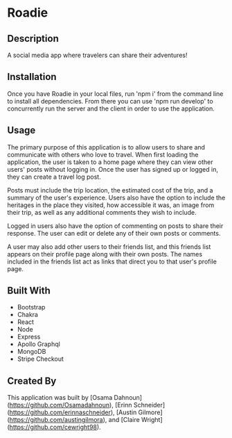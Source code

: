 # Roadie

## Description
A social media app where travelers can share their adventures!

## Installation
Once you have Roadie in your local files, run 'npm i' from the command line to install all dependencies. From there you can use 'npm run develop' to concurrently run the server and the client in order to use the application.

## Usage
The primary purpose of this application is to allow users to share and communicate with others who love to travel. When first loading the application, the user is taken to a home page where they can view other users' posts without logging in. Once the user has signed up or logged in, they can create a travel log post. 

Posts must include the trip location, the estimated cost of the trip, and a summary of the user's experience. Users also have the option to include the heritages in the place they visited, how accessible it was, an image from their trip, as well as any additional comments they wish to include. 

Logged in users also have the option of commenting on posts to share their response. The user can edit or delete any of their own posts or comments.

A user may also add other users to their friends list, and this friends list appears on their profile page along with their own posts. The names included in the friends list act as links that direct you to that user's profile page.

## Built With
* Bootstrap
* Chakra
* React
* Node
* Express
* Apollo Graphql
* MongoDB
* Stripe Checkout

## Created By
This application was built by [Osama Dahnoun] (https://github.com/Osamadahnoun), [Erinn Schneider] (https://github.com/erinnaschneider), [Austin Gilmore] (https://github.com/austingilmora), and [Claire Wright] (https://github.com/cewright98).